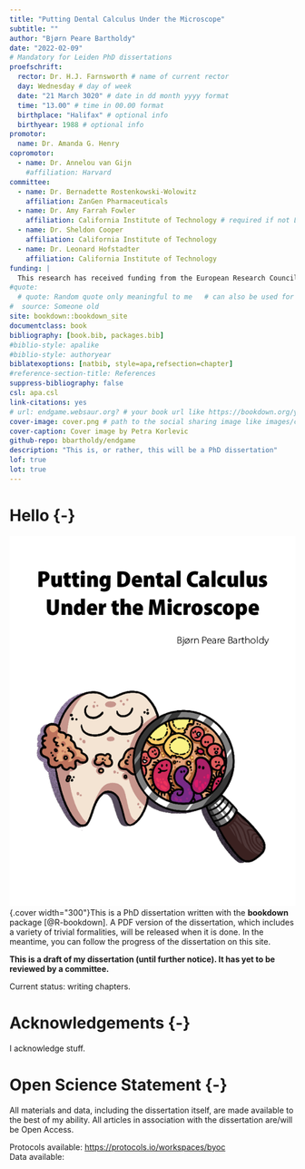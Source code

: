 ```yaml
--- 
title: "Putting Dental Calculus Under the Microscope"
subtitle: ""
author: "Bjørn Peare Bartholdy"
date: "2022-02-09"
# Mandatory for Leiden PhD dissertations
proefschrift: 
  rector: Dr. H.J. Farnsworth # name of current rector
  day: Wednesday # day of week
  date: "21 March 3020" # date in dd month yyyy format
  time: "13.00" # time in 00.00 format
  birthplace: "Halifax" # optional info
  birthyear: 1988 # optional info
promotor: 
  name: Dr. Amanda G. Henry
copromotor: 
  - name: Dr. Annelou van Gijn
    #affiliation: Harvard
committee: 
  - name: Dr. Bernadette Rostenkowski-Wolowitz
    affiliation: ZanGen Pharmaceuticals
  - name: Dr. Amy Farrah Fowler
    affiliation: California Institute of Technology # required if not Leiden
  - name: Dr. Sheldon Cooper
    affiliation: California Institute of Technology
  - name: Dr. Leonard Hofstadter
    affiliation: California Institute of Technology
funding: |
  This research has received funding from the European Research Council under the European Union’s Horizon 2020 research and innovation program, grant agreement   number STG–677576 (“HARVEST”).
#quote:
  # quote: Random quote only meaningful to me   # can also be used for a dedication
#  source: Someone old
site: bookdown::bookdown_site
documentclass: book
bibliography: [book.bib, packages.bib]
#biblio-style: apalike
#biblio-style: authoryear
biblatexoptions: [natbib, style=apa,refsection=chapter]
#reference-section-title: References
suppress-bibliography: false
csl: apa.csl
link-citations: yes
# url: endgame.websaur.org? # your book url like https://bookdown.org/yihui/bookdown
cover-image: cover.png # path to the social sharing image like images/cover.jpg
cover-caption: Cover image by Petra Korlevic
github-repo: bbartholdy/endgame
description: "This is, or rather, this will be a PhD dissertation"
lof: true
lot: true
---
```






# Hello {-}

![Cover Image by Petra Korlevic](cover.png){.cover width="300"}This is a PhD dissertation written with the **bookdown** package [@R-bookdown]. A PDF version of the dissertation, which
includes a variety of trivial formalities, will be released when it is done. In the meantime,
you can follow the progress of the dissertation on this site.

**This is a draft of my dissertation (until further notice). It has yet to be reviewed by a committee.**

Current status: writing chapters.



# Acknowledgements {-}

I acknowledge stuff.

# Open Science Statement {-}

All materials and data, including the dissertation itself, are 
made available to the best of my ability. All articles in association with the
dissertation are/will be Open Access.

Protocols available: <https://protocols.io/workspaces/byoc>  
Data available:

<!--
\clearpage
\thispagestyle{empty}
\vspace*{3cm}
\textit{Til min far}
\end{chapquote}
\vspace*{\fill}

\mainmatter
-->
